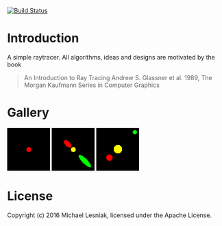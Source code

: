 [![Build Status](https://travis-ci.org/mlesniak/raytracer.svg?branch=master)](https://travis-ci.org/mlesniak/raytracer)

# Introduction

A simple raytracer. All algorithms, ideas and designs are motivated by the book

> An Introduction to Ray Tracing
> Andrew S. Glassner et al.
> 1989, The Morgan Kaufmann Series in Computer Graphics

# Gallery

![Commit 460f043](gallery/image-460f043.png?raw=true)
![Commit bc76514](gallery/image-bc76514.png?raw=true)
![Commit 70c56f1](gallery/image-70c56f1.png?raw=true)

# License

Copyright (c) 2016 Michael Lesniak, licensed under the Apache License.
